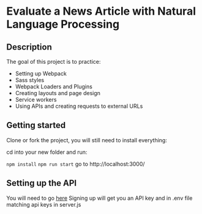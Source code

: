 # Evaluate a News Article with Natural Language Processing

## Description 
The goal of this project is to practice:

* Setting up Webpack
* Sass styles
* Webpack Loaders and Plugins
* Creating layouts and page design
* Service workers
* Using APIs and creating requests to external URLs


## Getting started
Clone or fork the project, you will still need to install everything:

cd into your new folder and run:

`npm install` 
`npm run start` 
 go to http://localhost:3000/

## Setting up the API

You will need to go  [here](https://www.meaningcloud.com/)
Signing up will get you an API key and in .env file matching api keys in server.js







